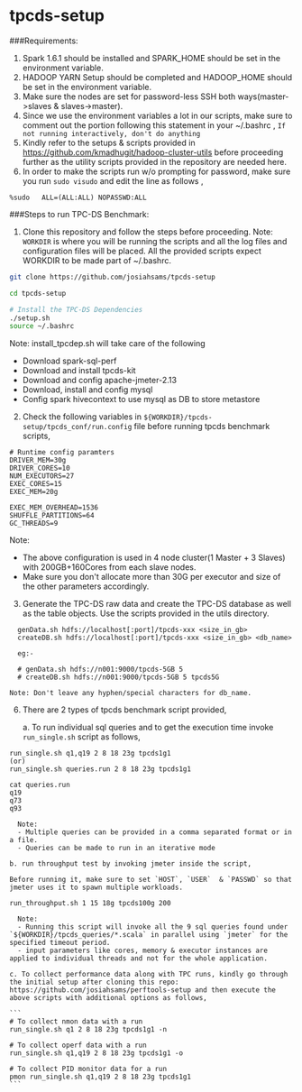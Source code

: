 # tpcds-setup

###Requirements:

1. Spark 1.6.1 should be installed and SPARK_HOME should be set in the environment variable.
2. HADOOP YARN Setup should be completed and HADOOP_HOME should be set in the environment variable.
3. Make sure the nodes are set for password-less SSH both ways(master->slaves & slaves->master).
4. Since we use the environment variables a lot in our scripts, make sure to comment out the portion following this statement in your ~/.bashrc ,
  `If not running interactively, don't do anything`
5. Kindly refer to the setups & scripts provided in https://github.com/kmadhugit/hadoop-cluster-utils before proceeding further as the utility scripts provided in the repository are needed here.
6. In order to make the scripts run w/o prompting for password, make sure you run `sudo visudo` and edit the line as follows ,

```
%sudo   ALL=(ALL:ALL) NOPASSWD:ALL
```
	
###Steps to run TPC-DS Benchmark:

1. Clone this repository and follow the steps before proceeding.
    Note: `WORKDIR` is where you will be running the scripts and all the log files and configuration files will be placed. All the provided scripts expect WORKDIR to be made part of ~/.bashrc. 

  ```bash
  git clone https://github.com/josiahsams/tpcds-setup
  
  cd tpcds-setup
  
  # Install the TPC-DS Dependencies
  ./setup.sh
  source ~/.bashrc  
  ```
  
  Note: install_tpcdep.sh will take care of the following
  
  - Download spark-sql-perf
  - Download and install tpcds-kit
  - Download and config apache-jmeter-2.13
  - Download, install and config mysql
  - Config spark hivecontext to use mysql as DB to store metastore
  
2. Check the following variables in `${WORKDIR}/tpcds-setup/tpcds_conf/run.config` file before running tpcds benchmark scripts,

```
# Runtime config paramters
DRIVER_MEM=30g
DRIVER_CORES=10
NUM_EXECUTORS=27
EXEC_CORES=15
EXEC_MEM=20g

EXEC_MEM_OVERHEAD=1536
SHUFFLE_PARTITIONS=64
GC_THREADS=9
```
   Note: 
   - The above configuration is used in 4 node cluster(1 Master + 3 Slaves) with 200GB+160Cores from each slave nodes.
   - Make sure you don't allocate more than 30G per executor and size of the other parameters accordingly.
   
3. Generate the TPC-DS raw data and create the TPC-DS database as well as the table objects. Use the scripts provided in the utils directory.

  ```
    genData.sh hdfs://localhost[:port]/tpcds-xxx <size_in_gb>
    createDB.sh hdfs://localhost[:port]/tpcds-xxx <size_in_gb> <db_name>
    
    eg:-
    
    # genData.sh hdfs://n001:9000/tpcds-5GB 5
    # createDB.sh hdfs://n001:9000/tpcds-5GB 5 tpcds5G
  ```
  
    Note: Don't leave any hyphen/special characters for db_name.

6. There are 2 types of tpcds benchmark script provided,
   
    a. To run individual sql queries and to get the execution time invoke `run_single.sh` script as follows,
    
  ``` 
  run_single.sh q1,q19 2 8 18 23g tpcds1g1
  (or)
  run_single.sh queries.run 2 8 18 23g tpcds1g1
  
  cat queries.run
  q19
  q73
  q93
  ```

      Note: 
      - Multiple queries can be provided in a comma separated format or in a file. 
      - Queries can be made to run in an iterative mode
   
    b. run throughput test by invoking jmeter inside the script,
    
    Before running it, make sure to set `HOST`, `USER`  & `PASSWD` so that jmeter uses it to spawn multiple workloads.
    
  ```   
  run_throughput.sh 1 15 18g tpcds100g 200
  ```

      Note: 
      - Running this script will invoke all the 9 sql queries found under `${WORKDIR}/tpcds_queries/*.scala` in parallel using `jmeter` for the specified timeout period. 
      - input parameters like cores, memory & executor instances are applied to individual threads and not for the whole application.

    c. To collect performance data along with TPC runs, kindly go through the initial setup after cloning this repo: https://github.com/josiahsams/perftools-setup and then execute the above scripts with additional options as follows,
    
    ```
    # To collect nmon data with a run
    run_single.sh q1 2 8 18 23g tpcds1g1 -n
    
    # To collect operf data with a run
    run_single.sh q1,q19 2 8 18 23g tpcds1g1 -o
    
    # To collect PID monitor data for a run
    pmon run_single.sh q1,q19 2 8 18 23g tpcds1g1
    ```


